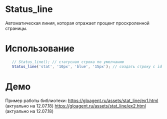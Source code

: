 # Status_line
Автоматическая линия, которая отражает процент проскроленной страницы.
# Использование
```javascript
   // Status_line(); // статусная строка по умолчанию
   Status_line('stat', '10px', 'blue', '15px'); // создать строку с id = stat, высотой 10px, синего цвета и с отступом сверху на 15px;
```
# Демо
Пример работы библиотеки: 
https://gloagent.ru/assets/stat_line/ex1.html (актуально на 12.07.18)
https://gloagent.ru/assets/stat_line/ex2.html (актуально на 12.07.18)
